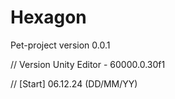 # Hexagon
 Pet-project version 0.0.1

// Version Unity Editor - 60000.0.30f1

// [Start] 06.12.24 (DD/MM/YY)